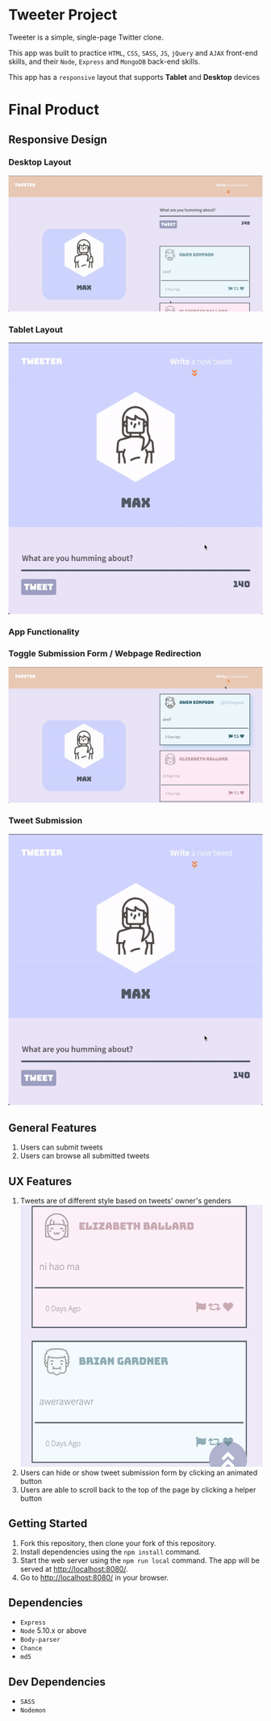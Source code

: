 # Tweeter Project

Tweeter is a simple, single-page Twitter clone.

This app was built to practice `HTML`, `CSS`, `SASS`, `JS`, `jQuery` and `AJAX` front-end skills, and their `Node`, `Express` and `MongoDB` back-end skills.

This app has a `responsive` layout that supports **Tablet** and **Desktop** devices

# Final Product

## Responsive Design

### Desktop Layout
!["Desktop Layout"](https://github.com/MaxWong03/tweeter/blob/master/docs/desktop.gif)

### Tablet Layout
!["Tablet Layout"](https://github.com/MaxWong03/tweeter/blob/master/docs/tablet.gif)

### App Functionality

### Toggle Submission Form / Webpage Redirection
!["Buttons Functionality"](https://github.com/MaxWong03/tweeter/blob/master/docs/button.gif)

### Tweet Submission
!["Submitting Tweets"](https://github.com/MaxWong03/tweeter/blob/master/docs/tablet.gif)

## General Features

1) Users can submit tweets
2) Users can browse all submitted tweets
   
## UX Features
1) Tweets are of different style based on tweets' owner's genders
!["style"](https://github.com/MaxWong03/tweeter/blob/master/docs/genderStyle.png)
2) Users can hide or show tweet submission form by clicking an animated button
3) Users are able to scroll back to the top of the page by clicking a helper button 

## Getting Started

1. Fork this repository, then clone your fork of this repository.
2. Install dependencies using the `npm install` command.
3. Start the web server using the `npm run local` command. The app will be served at <http://localhost:8080/>.
4. Go to <http://localhost:8080/> in your browser.

## Dependencies

- `Express`
- `Node` 5.10.x or above
- `Body-parser`
- `Chance`
- `md5`

## Dev Dependencies

- `SASS`
- `Nodemon`
